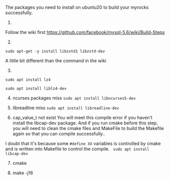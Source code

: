 


The packages you need to install on ubuntu20 to build 
your myrocks successfully.

1. 
Follow the wiki first 
https://github.com/facebook/mysql-5.6/wiki/Build-Steps

2. 
`sudo apt-get -y install libzstd1 libzstd-dev`

A little bit different than the command in the wiki


3.
`sudo apt install lz4`

`sudo apt install liblz4-dev`


4. ncurses packages miss
`sudo apt install libncurses5-dev`


5. libreadline miss
`sudo apt install libreadline-dev`


6.  cap_value_t  not exist
You will meet this compile error if you haven't install the libcap-dev
package.
And if you run cmake before this step, you will need to clean the cmake files and MakeFile to build the Makefile again so that you can compile successfully..

I doubt that  it's because some `#define XX` variables is controlled by 
cmake and is written into Makefile to control the compile.
` sudo apt install libcap-dev`



7. cmake

8. make -j16

